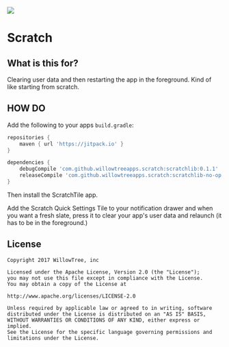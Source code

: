 [![](https://jitpack.io/v/willowtreeapps/scratch.svg)](https://jitpack.io/#willowtreeapps/scratch)

# Scratch

## What is this for?
Clearing user data and then restarting the app in the foreground. Kind of like starting from scratch. 

## HOW DO
Add the following to your apps `build.gradle`:
```groovy
repositories {
    maven { url 'https://jitpack.io' }
}
```
```groovy
dependencies {
    debugCompile 'com.github.willowtreeapps.scratch:scratchlib:0.1.1'
    releaseCompile 'com.github.willowtreeapps.scratch:scratchlib-no-op:0.1.1'
}
```

Then install the ScratchTile app. 

Add the Scratch Quick Settings Tile to your notification drawer and when you want a fresh slate, press it to clear your app's user data and relaunch (it has to be in the foreground.)

## License
    Copyright 2017 WillowTree, inc
    
    Licensed under the Apache License, Version 2.0 (the "License");
    you may not use this file except in compliance with the License.
    You may obtain a copy of the License at

    http://www.apache.org/licenses/LICENSE-2.0

    Unless required by applicable law or agreed to in writing, software
    distributed under the License is distributed on an "AS IS" BASIS,
    WITHOUT WARRANTIES OR CONDITIONS OF ANY KIND, either express or implied.
    See the License for the specific language governing permissions and
    limitations under the License.
